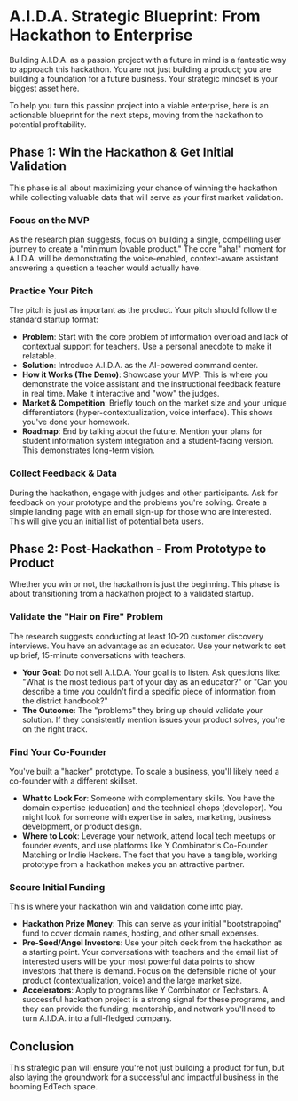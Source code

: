 # A.I.D.A. Strategic Blueprint: From Hackathon to Enterprise

Building A.I.D.A. as a passion project with a future in mind is a fantastic way to approach this hackathon. You are not just building a product; you are building a foundation for a future business. Your strategic mindset is your biggest asset here.

To help you turn this passion project into a viable enterprise, here is an actionable blueprint for the next steps, moving from the hackathon to potential profitability.

## Phase 1: Win the Hackathon & Get Initial Validation

This phase is all about maximizing your chance of winning the hackathon while collecting valuable data that will serve as your first market validation.

### Focus on the MVP
As the research plan suggests, focus on building a single, compelling user journey to create a "minimum lovable product." The core "aha!" moment for A.I.D.A. will be demonstrating the voice-enabled, context-aware assistant answering a question a teacher would actually have.

### Practice Your Pitch
The pitch is just as important as the product. Your pitch should follow the standard startup format:

- **Problem**: Start with the core problem of information overload and lack of contextual support for teachers. Use a personal anecdote to make it relatable.
- **Solution**: Introduce A.I.D.A. as the AI-powered command center.
- **How it Works (The Demo)**: Showcase your MVP. This is where you demonstrate the voice assistant and the instructional feedback feature in real time. Make it interactive and "wow" the judges.
- **Market & Competition**: Briefly touch on the market size and your unique differentiators (hyper-contextualization, voice interface). This shows you've done your homework.
- **Roadmap**: End by talking about the future. Mention your plans for student information system integration and a student-facing version. This demonstrates long-term vision.

### Collect Feedback & Data
During the hackathon, engage with judges and other participants. Ask for feedback on your prototype and the problems you're solving. Create a simple landing page with an email sign-up for those who are interested. This will give you an initial list of potential beta users.

## Phase 2: Post-Hackathon - From Prototype to Product

Whether you win or not, the hackathon is just the beginning. This phase is about transitioning from a hackathon project to a validated startup.

### Validate the "Hair on Fire" Problem
The research suggests conducting at least 10-20 customer discovery interviews. You have an advantage as an educator. Use your network to set up brief, 15-minute conversations with teachers.

- **Your Goal**: Do not sell A.I.D.A. Your goal is to listen. Ask questions like: "What is the most tedious part of your day as an educator?" or "Can you describe a time you couldn't find a specific piece of information from the district handbook?"
- **The Outcome**: The "problems" they bring up should validate your solution. If they consistently mention issues your product solves, you're on the right track.

### Find Your Co-Founder
You've built a "hacker" prototype. To scale a business, you'll likely need a co-founder with a different skillset.

- **What to Look For**: Someone with complementary skills. You have the domain expertise (education) and the technical chops (developer). You might look for someone with expertise in sales, marketing, business development, or product design.
- **Where to Look**: Leverage your network, attend local tech meetups or founder events, and use platforms like Y Combinator's Co-Founder Matching or Indie Hackers. The fact that you have a tangible, working prototype from a hackathon makes you an attractive partner.

### Secure Initial Funding
This is where your hackathon win and validation come into play.

- **Hackathon Prize Money**: This can serve as your initial "bootstrapping" fund to cover domain names, hosting, and other small expenses.
- **Pre-Seed/Angel Investors**: Use your pitch deck from the hackathon as a starting point. Your conversations with teachers and the email list of interested users will be your most powerful data points to show investors that there is demand. Focus on the defensible niche of your product (contextualization, voice) and the large market size.
- **Accelerators**: Apply to programs like Y Combinator or Techstars. A successful hackathon project is a strong signal for these programs, and they can provide the funding, mentorship, and network you'll need to turn A.I.D.A. into a full-fledged company.

## Conclusion

This strategic plan will ensure you're not just building a product for fun, but also laying the groundwork for a successful and impactful business in the booming EdTech space.

